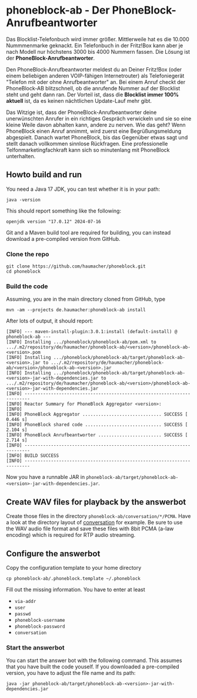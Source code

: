 # phoneblock-ab - Der PhoneBlock-Anrufbeantworter

Das Blocklist-Telefonbuch wird immer größer. Mittlerweile hat es die 10.000 Nummmenmarke geknackt. Ein Telefonbuch in der 
Fritz!Box kann aber je nach Modell nur höchstens 3000 bis 4000 Nummern fassen. Die Lösung ist der **PhoneBlock-Anrufbeantworter**.

Den PhoneBlock-Anrufbeantworter meldest du an Deiner Fritz!Box (oder einem beliebigen anderen VOIP-fähigen Internetrouter) 
als Telefoniegerät "Telefon mit oder ohne Anrufbeantworter" an. Bei einem Anruf checkt der PhoneBlock-AB blitzschnell, ob die 
anrufende Nummer auf der Blocklist steht und geht dann ran. Der Vorteil ist, dass die **Blocklist immer 100% aktuell** ist, da es 
keinen nächtlichen Update-Lauf mehr gibt.

Das Witzige ist, dass der PhoneBlock-Anrufbeantworter deine unerwünschten Anrufer in ein richtiges Gespräch verwickeln und sie so
eine kleine Weile davon abhalten kann, andere zu nerven. Wie das geht? Wenn PhoneBlock einen Anruf annimmt, wird zuerst eine 
Begrüßungsmeldung abgespielt. Danach wartet PhoneBlock, bis das Gegenüber etwas sagt und stellt danach vollkommen sinnlose 
Rückfragen. Eine professionelle Telfonmarketingfachkraft kann sich so minutenlang mit PhoneBlock unterhalten. 

## Howto build and run

You need a Java 17 JDK, you can test whether it is in your path:
```
java -version
```
This should report something like the following:
```
openjdk version "17.0.12" 2024-07-16
```

Git and a Maven build tool are required for building, you can instead download a pre-compiled version from GitHub.

### Clone the repo
```
git clone https://github.com/haumacher/phoneblock.git
cd phoneblock
```

### Build the code

Assuming, you are in the main directory cloned from GitHub, type
```
mvn -am --projects de.haumacher:phoneblock-ab install
```

After lots of output, it should report:
```
[INFO] --- maven-install-plugin:3.0.1:install (default-install) @ phoneblock-ab ---
[INFO] Installing .../phoneblock/phoneblock-ab/pom.xml to .../.m2/repository/de/haumacher/phoneblock-ab/<version>/phoneblock-ab-<version>.pom
[INFO] Installing .../phoneblock/phoneblock-ab/target/phoneblock-ab-<version>.jar to .../.m2/repository/de/haumacher/phoneblock-ab/<version>/phoneblock-ab-<version>.jar
[INFO] Installing .../phoneblock/phoneblock-ab/target/phoneblock-ab-<version>-jar-with-dependencies.jar to .../.m2/repository/de/haumacher/phoneblock-ab/<version>/phoneblock-ab-<version>-jar-with-dependencies.jar
[INFO] ------------------------------------------------------------------------
[INFO] Reactor Summary for PhoneBlock Aggregator <version>:
[INFO] 
[INFO] PhoneBlock Aggregator .............................. SUCCESS [  0.446 s]
[INFO] PhoneBlock shared code ............................. SUCCESS [  2.104 s]
[INFO] PhoneBlock Anrufbeantworter ........................ SUCCESS [  2.714 s]
[INFO] ------------------------------------------------------------------------
[INFO] BUILD SUCCESS
[INFO] ------------------------------------------------------------------------
```

Now you have a runnable JAR in `phoneblock-ab/target/phoneblock-ab-<version>-jar-with-dependencies.jar`.

## Create WAV files for playback by the answerbot
Create those files in the directory `phoneblock-ab/conversation/*/PCMA`. Have a look at the directory layout of [conversation](conversation) for example. Be sure to use the WAV audio file format and save these files with 8bit PCMA (a-law encoding) which is required for RTP audio streaming.

## Configure the answerbot
Copy the configuration template to your home directory
```
cp phoneblock-ab/.phoneblock.template ~/.phoneblock
```

Fill out the missing information. You have to enter at least
* `via-addr`
* `user`
* `passwd`
* `phoneblock-username`
* `phoneblock-password`
* `conversation`

### Start the answerbot
You can start the answer bot with the following command. This assumes that you have built the code youself. If you downloaded a pre-compiled version, you have to adjust the file name and its path:
```
java -jar phoneblock-ab/target/phoneblock-ab-<version>-jar-with-dependencies.jar
```


